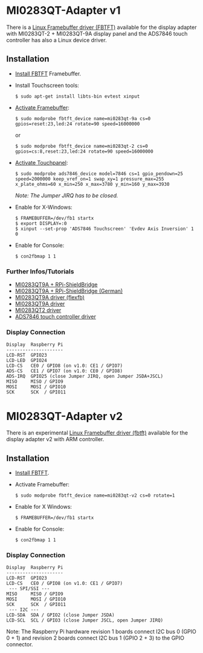 # MI0283QT-Adapter v1

There is a [Linux Framebuffer driver (FBTFT)](https://github.com/notro/fbtft/wiki) available for the display adapter with MI0283QT-2 + MI0283QT-9A display panel and the ADS7846 touch controller has also a Linux device driver.

## Installation

* [Install FBTFT](https://github.com/notro/fbtft/wiki#install) Framebuffer.

* Install Touchscreen tools:

    ```
    $ sudo apt-get install libts-bin evtest xinput
    ```

* [Activate Framebuffer](https://github.com/notro/fbtft/wiki#enable-driver):

    ```
    $ sudo modprobe fbtft_device name=mi0283qt-9a cs=0 gpios=reset:23,led:24 rotate=90 speed=16000000
    ```
    or
    ```
    $ sudo modprobe fbtft_device name=mi0283qt-2 cs=0 gpios=cs:8,reset:23,led:24 rotate=90 speed=16000000
    ```

* [Activate Touchpanel](https://github.com/notro/fbtft/wiki/Touchpanel#watterott-mi0283qt-9a):

    ```
    $ sudo modprobe ads7846_device model=7846 cs=1 gpio_pendown=25 speed=2000000 keep_vref_on=1 swap_xy=1 pressure_max=255 x_plate_ohms=60 x_min=250 x_max=3780 y_min=160 y_max=3930
    ```
    *Note: The Jumper JIRQ has to be closed.*

* Enable for X-Windows:

    ```
    $ FRAMEBUFFER=/dev/fb1 startx
    $ export DISPLAY=:0
    $ xinput --set-prop 'ADS7846 Touchscreen' 'Evdev Axis Inversion' 1 0
    ```

* Enable for Console:

    ```
    $ con2fbmap 1 1
    ```

### Further Infos/Tutorials

* [MI0283QT9A + RPi-ShieldBridge](http://lallafa.de/blog/2013/07/watterotts-new-rpi-shieldbridge/)
* [MI0283QT9A + RPi-ShieldBridge (German)](http://www.mdtweb.de/index.php/projekte/mikroprozessoren/raspberry-pi/rpi-lcd-ansteuerung)
* [MI0283QT9A driver (flexfb)](http://lallafa.de/blog/2013/06/watterott-mi0283qt-9-display-with-generic-flexfb-driver/)
* [MI0283QT9A driver](http://lallafa.de/blog/2013/03/watterott-mi0283qt-9a-display-for-the-rasbperry-pi/)
* [MI0283QT2 driver](http://lallafa.de/blog/2013/03/watterott-display-on-raspberry-pi/)
* [ADS7846 touch controller driver](http://lallafa.de/blog/2013/03/adding-touch-support-for-the-mi0283qt-displays/)

### Display Connection

```
Display  Raspberry Pi
---------------------
LCD-RST  GPIO23
LCD-LED  GPIO24
LCD-CS   CE0 / GPIO8 (on v1.0: CE1 / GPIO7)
ADS-CS   CE1 / GPIO7 (on v1.0: CE0 / GPIO8)
ADS-IRQ  GPIO25 (close Jumper JIRQ, open Jumper JSDA+JSCL)
MISO     MISO / GPIO9
MOSI     MOSI / GPIO10
SCK      SCK  / GPIO11
```


# MI0283QT-Adapter v2

There is an experimental [Linux Framebuffer driver (fbtft)](https://github.com/notro/fbtft/wiki) available for the display adapter v2 with ARM controller.

## Installation

* [Install FBTFT](https://github.com/notro/fbtft/wiki#install).

* Activate Framebuffer:

    ```
    $ sudo modprobe fbtft_device name=mi0283qt-v2 cs=0 rotate=1
    ```

* Enable for X Windows:

    ```
    $ FRAMEBUFFER=/dev/fb1 startx
    ```

* Enable for Console:

    ```
    $ con2fbmap 1 1
    ```

### Display Connection

```
Display  Raspberry Pi
---------------------
LCD-RST  GPIO23
LCD-CS   CE0 / GPIO8 (on v1.0: CE1 / GPIO7)
 --- SPI/SSI ---
MISO     MISO / GPIO9
MOSI     MOSI / GPIO10
SCK      SCK  / GPIO11
 --- I2C ---
LCD-SDA  SDA / GPIO2 (close Jumper JSDA)
LCD-SCL  SCL / GPIO3 (close Jumper JSCL, open Jumper JIRQ)
```

Note: The Raspberry Pi hardware revision 1 boards connect I2C bus 0 (GPIO 0 + 1) and revision 2 boards connect I2C bus 1 (GPIO 2 + 3) to the GPIO connector.
